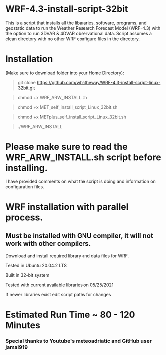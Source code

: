 # WRF-4.3-install-script-32bit

This is a script that installs all the libararies, software, programs, and geostatic data to run the Weather Research Forecast Model (WRF-4.3) with the option to run 3DVAR & 4DVAR observational data. Script assumes a clean directory with no other WRF configure files in the directory.

# Installation

(Make sure to download folder into your Home Directory):

> git clone https://github.com/whatheway/WRF-4.3-install-script-linux-32bit.git

> chmod +x WRF_ARW_INSTALL.sh

> chmod +x MET_self_install_script_Linux_32bit.sh

> chmod +x METplus_self_install_script_Linux_32bit.sh

> ./WRF_ARW_INSTALL
> 
# Please make sure to read the WRF_ARW_INSTALL.sh script before installing.

I have provided comments on what the script is doing and information on configuration files.

# WRF installation with parallel process.
## Must be installed with GNU compiler, it will not work with other compilers.

Download and install required library and data files for WRF.

Tested in Ubuntu 20.04.2 LTS

Built in 32-bit system

Tested with current available libraries on 05/25/2021

If newer libraries exist edit script paths for changes

# Estimated Run Time ~ 80 - 120 Minutes
### Special thanks to Youtube's meteoadriatic and GitHub user jamal919
